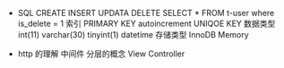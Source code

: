 - SQL
  CREATE  INSERT  UPDATA DELETE
  SELECT * FROM t-user where is_delete = 1
  索引
  PRIMARY KEY autoincrement
  UNIQOE KEY 
  数据类型
  int(11) varchar(30) 
  tinyint(1) datetime
  存储类型 InnoDB Memory

- http 的理解
  中间件
  分层的概念
  View
  Controller